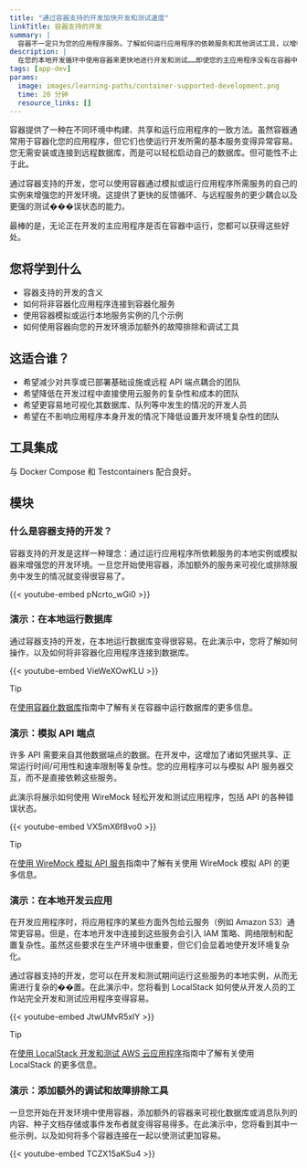 ```yaml
---
title: "通过容器支持的开发加快开发和测试速度"
linkTitle: 容器支持的开发
summary: |
  容器不一定只为您的应用程序服务。了解如何运行应用程序的依赖服务和其他调试工具，以增强您的开发环境。
description: |
  在您的本地开发循环中使用容器来更快地进行开发和测试……即使您的主应用程序没有在容器中运行。
tags: [app-dev]
params:
  image: images/learning-paths/container-supported-development.png
  time: 20 分钟
  resource_links: []
---
```


容器提供了一种在不同环境中构建、共享和运行应用程序的一致方法。虽然容器通常用于容器化您的应用程序，但它们也使运行开发所需的基本服务变得异常容易。您无需安装或连接到远程数据库，而是可以轻松启动自己的数据库。但可能性不止于此。

通过容器支持的开发，您可以使用容器通过模拟或运行应用程序所需服务的自己的实例来增强您的开发环境。这提供了更快的反馈循环、与远程服务的更少耦合以及更强的测试���误状态的能力。

最棒的是，无论正在开发的主应用程序是否在容器中运行，您都可以获得这些好处。

## 您将学到什么

- 容器支持的开发的含义
- 如何将非容器化应用程序连接到容器化服务
- 使用容器模拟或运行本地服务实例的几个示例
- 如何使用容器向您的开发环境添加额外的故障排除和调试工具

## 这适合谁？

- 希望减少对共享或已部署基础设施或远程 API 端点耦合的团队
- 希望降低在开发过程中直接使用云服务的复杂性和成本的团队
- 希望更容易地可视化其数据库、队列等中发生的情况的开发人员
- 希望在不影响应用程序本身开发的情况下降低设置开发环境复杂性的团队


## 工具集成

与 Docker Compose 和 Testcontainers 配合良好。

## 模块

### 什么是容器支持的开发？

容器支持的开发是这样一种理念：通过运行应用程序所依赖服务的本地实例或模拟器来增强您的开发环境。一旦您开始使用容器，添加额外的服务来可视化或排除服务中发生的情况就变得很容易了。

{{< youtube-embed pNcrto_wGi0 >}}

### 演示：在本地运行数据库

通过容器支持的开发，在本地运行数据库变得很容易。在此演示中，您将了解如何操作，以及如何将非容器化应用程序连接到数据库。

{{< youtube-embed VieWeXOwKLU >}}

> [!TIP]
>
> 在[使用容器化数据库](/guides/databases.md)指南中了解有关在容器中运行数据库的更多信息。

### 演示：模拟 API 端点

许多 API 需要来自其他数据端点的数据。在开发中，这增加了诸如凭据共享、正常运行时间/可用性和速率限制等复杂性。您的应用程序可以与模拟 API 服务器交互，而不是直接依赖这些服务。

此演示将展示如何使用 WireMock 轻松开发和测试应用程序，包括 API 的各种错误状态。

{{< youtube-embed VXSmX6f8vo0 >}}

> [!TIP]
>
> 在[使用 WireMock 模拟 API 服务](/guides/wiremock.md)指南中了解有关使用 WireMock 模拟 API 的更多信息。

### 演示：在本地开发云应用

在开发应用程序时，将应用程序的某些方面外包给云服务（例如 Amazon S3）通常更容易。但是，在本地开发中连接到这些服务会引入 IAM 策略、网络限制和配置复杂性。虽然这些要求在生产环境中很重要，但它们会显着地使开发环境复杂化。

通过容器支持的开发，您可以在开发和测试期间运行这些服务的本地实例，从而无需进行复杂的��置。在此演示中，您将看到 LocalStack 如何使从开发人员的工作站完全开发和测试应用程序变得容易。

{{< youtube-embed JtwUMvR5xlY >}}

> [!TIP]
>
> 在[使用 LocalStack 开发和测试 AWS 云应用程序](/guides/localstack.md)指南中了解有关使用 LocalStack 的更多信息。

### 演示：添加额外的调试和故障排除工具

一旦您开始在开发环境中使用容器，添加额外的容器来可视化数据库或消息队列的内容、种子文档存储或事件发布者就变得容易得多。在此演示中，您将看到其中一些示例，以及如何将多个容器连接在一起以使测试更加容易。

{{< youtube-embed TCZX15aKSu4 >}}

<div id="lp-survey-anchor"></div>
